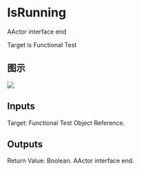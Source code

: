 # IsRunning

AActor interface end

Target is Functional Test

## 图示

![]($-20221218-19010267.png)

## Inputs

Target: Functional Test Object Reference.  

## Outputs

Return Value: Boolean. AActor interface end.

